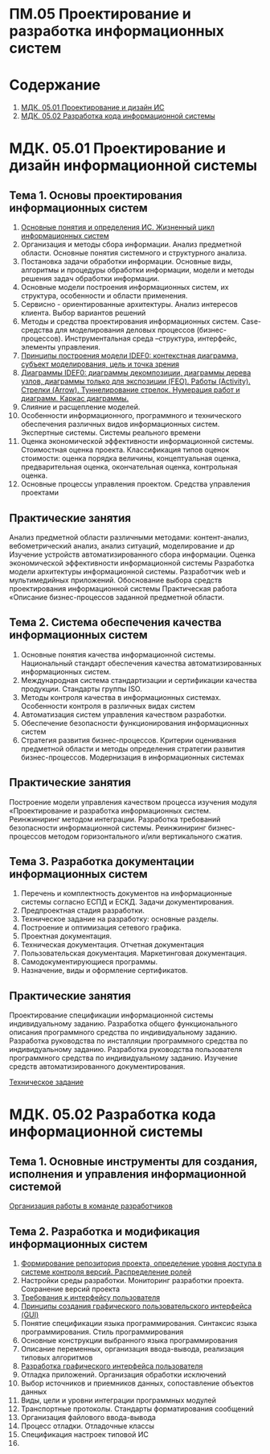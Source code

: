 # ПM.05 Проектирование и разработка информационных систем

# Содержание
1. [МДК. 05.01 Проектирование и дизайн ИС](#МДК-0501-Проектирование-ИС)
1. [МДК. 05.02 Разработка кода информационной системы](#МДК-0502-Разработка-кода-ИС)

# МДК. 05.01 Проектирование и дизайн информационной системы
## Тема 1. Основы проектирования информационных систем
1. [Основные понятия и определения ИС. Жизненный цикл информационных систем](https://github.com/plyusninaEV/PM05/blob/main/designing/D_1.1.md) 
2. Организация и методы сбора информации. Анализ предметной области. Основные понятия системного и структурного анализа.
3. Постановка задачи обработки информации. Основные виды, алгоритмы и процедуры обработки информации, модели и методы решения задач обработки информации.
4. Основные модели построения информационных систем, их структура, особенности и области применения.
5. Сервисно - ориентированные архитектуры. Анализ интересов клиента. Выбор вариантов решений
6. Методы и средства проектирования информационных систем. Case-средства для моделирования деловых процессов (бизнес-процессов). Инструментальная среда –структура, интерфейс, элементы управления.
7. [Принципы построения модели IDEF0: контекстная диаграмма, субъект моделирования, цель и точка зрения](https://github.com/plyusninaEV/PM05/blob/main/designing/D_1.7.md)
8. [Диаграммы IDEF0: диаграммы декомпозиции, диаграммы дерева узлов, диаграммы только для экспозиции (FEO). Работы (Activity). Стрелки (Arrow). Туннелирование стрелок. Нумерация работ и диаграмм. Каркас диаграммы.](https://github.com/plyusninaEV/PM05/blob/main/designing/D_1.8.md)
9. Слияние и расщепление моделей.
10. Особенности информационного, программного и технического обеспечения различных видов информационных систем. Экспертные системы. Системы реального времени
11. Оценка экономической эффективности информационной системы. Стоимостная оценка проекта. Классификация типов оценок стоимости: оценка порядка величины, концептуальная оценка, предварительная оценка, окончательная оценка, контрольная оценка.
12. Основные процессы управления проектом. Средства управления проектами

## Практические занятия
Анализ предметной области различными методами: контент-анализ, вебометрический анализ, анализ ситуаций, моделирование и др
Изучение устройств автоматизированного сбора информации.
Оценка экономической эффективности информационной системы
Разработка модели архитектуры информационной системы.
Разработчик web и мультимедийных приложений.
Обоснование выбора средств проектирования информационной системы
Практическая работа «Описание бизнес-процессов заданной предметной области.

## Тема 2. Система обеспечения качества информационных систем
1. Основные понятия качества информационной системы. Национальный стандарт обеспечения качества автоматизированных информационных систем.
2. Международная система стандартизации и сертификации качества продукции. Стандарты группы ISO.
3. Методы контроля качества в информационных системах. Особенности контроля в различных видах систем
4. Автоматизация систем управления качеством разработки.
5. Обеспечение безопасности функционирования информационных систем
6. Стратегия развития бизнес-процессов. Критерии оценивания предметной области и методы определения стратегии развития бизнес-процессов. Модернизация в информационных системах

## Практические занятия
Построение модели управления качеством процесса изучения модуля «Проектирование и разработка информационных систем.
Реинжиниринг методом интеграции.
Разработка требований безопасности информационной системы.
Реинжиниринг бизнес-процессов методом горизонтального и/или вертикального сжатия.

## Тема 3. Разработка документации информационных систем
1. Перечень и комплектность документов на информационные системы согласно ЕСПД и ЕСКД. Задачи документирования.
2. Предпроектная стадия разработки. 
3. Техническое задание на разработку: основные разделы.
4. Построение и оптимизация сетевого графика.
5. Проектная документация.
6. Техническая документация. Отчетная документация
7. Пользовательская документация. Маркетинговая документация.
8. Самодокументирующиеся программы.
9. Назначение, виды и оформление сертификатов.

## Практические занятия
Проектирование спецификации информационной системы индивидуальному заданию.
Разработка общего функционального описания программного средства по индивидуальному заданию.
Разработка руководства по инсталляции программного средства по индивидуальному заданию.
Разработка руководства пользователя программного средства по индивидуальному заданию.
Изучение средств автоматизированного документирования.

[Техническое задание](https://www.swrit.ru/doc/gost34/34.602-2020.pdf)


# МДК. 05.02 Разработка кода информационной системы 
## Тема 1. Основные инструменты для создания, исполнения и управления информационной системой

[Организация работы в команде разработчиков](https://github.com/plyusninaEV/test/blob/main/Git.md)


## Тема 2. Разработка и модификация информационных систем

1. [Формирование репозитория проекта, определение уровня доступа в системе контроля версий. Распределение ролей](https://github.com/plyusninaEV/PM05/blob/main/file/git_VS.md)
2. Настройки среды разработки. Мониторинг разработки проекта. Сохранение версий проекта
3. [Требования к интерфейсу пользователя](https://github.com/plyusninaEV/PM05/blob/main/file/Interface_u.md)
4. [Принципы создания графического пользовательского интерфейса (GUI)](https://github.com/plyusninaEV/PM05/blob/main/file/GUI_1.md)
5. Понятие спецификации языка программирования. Синтаксис языка программирования. Стиль программирования
6. Основные конструкции выбранного языка программирования
7. Описание переменных, организация ввода-вывода, реализация типовых алгоритмов
8. [Разработка графического интерфейса пользователя](https://github.com/plyusninaEV/PM05/blob/main/file/GUI.md)
9. Отладка приложений. Организация обработки исключений
10. Выбор источников и приемников данных, сопоставление объектов данных
11. Виды, цели и уровни интеграции программных модулей
12. Транспортные протоколы. Стандарты форматирования сообщений
13. Организация файлового ввода-вывода
14. Процесс отладки. Отладочные классы
15. Спецификация настроек типовой ИС
16. 

